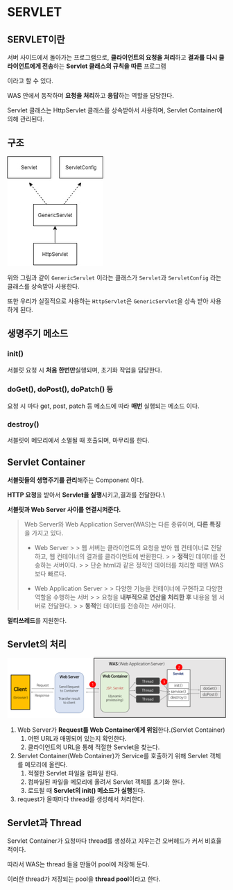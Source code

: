 # SERVLET

## SERVLET이란

서버 사이드에서 돌아가는 프로그램으로, **클라이언트의 요청을 처리**하고 **결과를 다시 클라이언트에게 전송**하는 **Servlet 클래스의 규칙을 따른** 프로그램

이라고 할 수 있다.

WAS 안에서 동작하며 **요청을 처리**하고 **응답**하는 역할을 담당한다.

Servlet 클래스는 HttpServlet 클래스를 상속받아서 사용하며, Servlet Container에 의해 관리된다.

## 구조

![servlet_extends](../images/servlet_extends.png)

위와 그림과 같이 `GenericServlet` 이라는 클래스가 `Servlet`과 `ServletConfig` 라는 클래스를 상속받아 사용한다.

또한 우리가 실질적으로 사용하는 `HttpServlet`은 `GenericServlet`을 상속 받아 사용하게 된다.

## 생명주기 메소드

### init()

서블릿 요청 시 **처음 한번만**실행되며, 초기화 작업을 담당한다.

### doGet(), doPost(), doPatch() 등

요청 시 마다 get, post, patch 등 메소드에 따라 **매번** 실행되는 메소드 이다.

### destroy()

서블릿이 메모리에서 소멸될 때 호출되며, 마무리를 한다.

## Servlet Container

**서블릿들의 생명주기를 관리**해주는 Component 이다.

**HTTP 요청**을 받아서 **Servlet을 실행**시키고,결과를 전달한다.\

**서블릿과 Web Server 사이를 연결시켜준다.**

> Web Server와 Web Application Server(WAS)는 다른 종류이며, **다른 특징**을 가지고 있다.
>
> - Web Server
    >
    >   웹 서버는 클라이언트의 요청을 받아 웹 컨테이너로 전달하고, 웹 컨테이너의 결과를 클라이언트에 반환한다.
    >
    >   **정적**인 데이터를 전송하는 서버이다.
    >
    >   단순 html과 같은 정적인 데이터를 처리할 때엔 WAS보다 빠르다.
>
> - Web Application Server
    >
    >   다양한 기능을 컨테이너에 구현하고 다양한 역할을 수행하는 서버
    >
    >   요청을 **내부적으로 연산을 처리한 후** 내용을 웹 서버로 전달한다.
    >
    >   **동적**인 데이터를 전송하는 서버이다.



**멀티쓰레드**를 지원한다.

## Servlet의 처리

![img](../images/servlet-program.png)

1. Web Server가 **Request를 Web Container에게 위임**한다.(Servlet Container)
    1. 어떤 URL과 매핑되어 있는지 확인한다.
    2. 클라이언트의 URL을 통해 적절한 Servlet을 찾는다.
2. Servlet Container(Web Container)가 Service를 호출하기 위해 Servlet 객체를 메모리에 올린다.
    1. 적절한 Servlet 파일을 컴파일 한다.
    2. 컴파일된 파일을 메모리에 올려서 Servlet 객체를 초기화 한다.
    3. 로드될 때 **Servlet의 init() 메소드가 실행**된다.
3. request가 올때마다 thread를 생성해서 처리한다.

## Servlet과 Thread

Servlet Container가 요청마다 thread를 생성하고 지우는건 오버헤드가 커서 비효율적이다.

따라서 WAS는 thread 들을 만들어 pool에 저장해 둔다.

이러한 thread가 저장되는 pool을 **thread pool**이라고 한다.